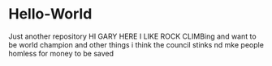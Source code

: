 # Hello-World
Just another repository
HI GARY HERE I LIKE ROCK CLIMBing and want to be world champion and other things
i think the council stinks nd mke people homless for money to be saved
